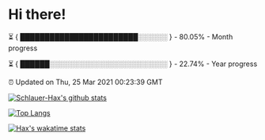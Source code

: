 # Hi there!

⏳ { ████████████████████████░░░░░░ } - 80.05% - Month progress

⏳ { ██████░░░░░░░░░░░░░░░░░░░░░░░░ } - 22.74% - Year progress

⏰ Updated on Thu, 25 Mar 2021 00:23:39 GMT


[![Schlauer-Hax's github stats](https://github-readme-stats.vercel.app/api?username=Schlauer-Hax&show_icons=true&theme=dark&count_private=true)](https://github.com/Schlauer-Hax)


[![Top Langs](https://github-readme-stats.vercel.app/api/top-langs/?username=Schlauer-Hax&layout=compact&theme=dark)](https://github.com/Schlauer-Hax?tab=repositories)


[![Hax's wakatime stats](https://github-readme-stats.vercel.app/api/wakatime?username=Hax&theme=dark)](https://wakatime.com/@Hax)

